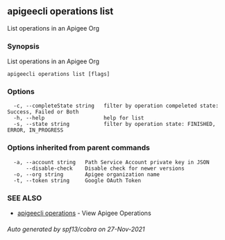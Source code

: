 ## apigeecli operations list

List operations in an Apigee Org

### Synopsis

List operations in an Apigee Org

```
apigeecli operations list [flags]
```

### Options

```
  -c, --completeState string   filter by operation compeleted state: Success, Failed or Both
  -h, --help                   help for list
  -s, --state string           filter by operation state: FINISHED, ERROR, IN_PROGRESS
```

### Options inherited from parent commands

```
  -a, --account string   Path Service Account private key in JSON
      --disable-check    Disable check for newer versions
  -o, --org string       Apigee organization name
  -t, --token string     Google OAuth Token
```

### SEE ALSO

* [apigeecli operations](apigeecli_operations.md)	 - View Apigee Operations

###### Auto generated by spf13/cobra on 27-Nov-2021
